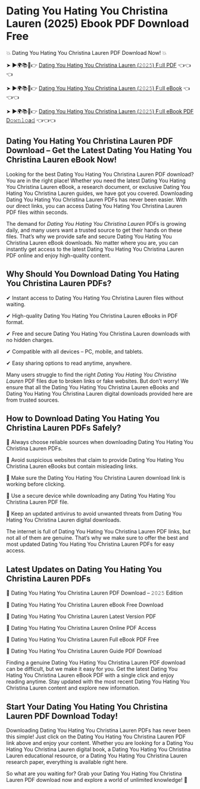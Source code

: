# Dating You Hating You Christina Lauren (2025) Ebook PDF Download Free

💥 Dating You Hating You Christina Lauren PDF Download Now! 💥

➤ ►🌍📚📱👉 [Dating You Hating You Christina Lauren (𝟸𝟶𝟸𝟻) F𝚞ll PDF](https://getpdf.xyz/dating-you-hating-you-christina-lauren) 👈👈👈


➤ ►🌍📚📱👉 [Dating You Hating You Christina Lauren (𝟸𝟶𝟸𝟻) F𝚞ll eBook](https://getpdf.xyz/dating-you-hating-you-christina-lauren) 👈👈👈


➤ ►🌍📚📱👉 [Dating You Hating You Christina Lauren (𝟸𝟶𝟸𝟻) F𝚞ll eBook PDF D𝚘𝚠𝚗𝚕𝚘a𝚍](https://getpdf.xyz/dating-you-hating-you-christina-lauren) 👈👈👈


## Dating You Hating You Christina Lauren PDF Download – Get the Latest Dating You Hating You Christina Lauren eBook Now!

Looking for the best Dating You Hating You Christina Lauren PDF download? You are in the right place! Whether you need the latest Dating You Hating You Christina Lauren eBook, a research document, or exclusive Dating You Hating You Christina Lauren guides, we have got you covered. Downloading Dating You Hating You Christina Lauren PDFs has never been easier. With our direct links, you can access Dating You Hating You Christina Lauren PDF files within seconds.

The demand for *Dating You Hating You Christina Lauren* PDFs is growing daily, and many users want a trusted source to get their hands on these files. That’s why we provide safe and secure Dating You Hating You Christina Lauren eBook downloads. No matter where you are, you can instantly get access to the latest Dating You Hating You Christina Lauren PDF online and enjoy high-quality content.

## Why Should You Download Dating You Hating You Christina Lauren PDFs?

✔ Instant access to Dating You Hating You Christina Lauren files without waiting.

✔ High-quality Dating You Hating You Christina Lauren eBooks in PDF format.

✔ Free and secure Dating You Hating You Christina Lauren downloads with no hidden charges.

✔ Compatible with all devices – PC, mobile, and tablets.

✔ Easy sharing options to read anytime, anywhere.

Many users struggle to find the right *Dating You Hating You Christina Lauren* PDF files due to broken links or fake websites. But don’t worry! We ensure that all the Dating You Hating You Christina Lauren eBooks and Dating You Hating You Christina Lauren digital downloads provided here are from trusted sources.

## How to Download Dating You Hating You Christina Lauren PDFs Safely?

📌 Always choose reliable sources when downloading Dating You Hating You Christina Lauren PDFs.

📌 Avoid suspicious websites that claim to provide Dating You Hating You Christina Lauren eBooks but contain misleading links.

📌 Make sure the Dating You Hating You Christina Lauren download link is working before clicking.

📌 Use a secure device while downloading any Dating You Hating You Christina Lauren PDF file.

📌 Keep an updated antivirus to avoid unwanted threats from Dating You Hating You Christina Lauren digital downloads.

The internet is full of Dating You Hating You Christina Lauren PDF links, but not all of them are genuine. That’s why we make sure to offer the best and most updated Dating You Hating You Christina Lauren PDFs for easy access.

## Latest Updates on Dating You Hating You Christina Lauren PDFs

🔹 Dating You Hating You Christina Lauren PDF Download – 𝟸𝟶𝟸𝟻 Edition

🔹 Dating You Hating You Christina Lauren eBook Free Download

🔹 Dating You Hating You Christina Lauren Latest Version PDF

🔹 Dating You Hating You Christina Lauren Online PDF Access

🔹 Dating You Hating You Christina Lauren Full eBook PDF Free

🔹 Dating You Hating You Christina Lauren Guide PDF Download

Finding a genuine Dating You Hating You Christina Lauren PDF download can be difficult, but we make it easy for you. Get the latest Dating You Hating You Christina Lauren eBook PDF with a single click and enjoy reading anytime. Stay updated with the most recent Dating You Hating You Christina Lauren content and explore new information.

## Start Your Dating You Hating You Christina Lauren PDF Download Today!

Downloading Dating You Hating You Christina Lauren PDFs has never been this simple! Just click on the Dating You Hating You Christina Lauren PDF link above and enjoy your content. Whether you are looking for a Dating You Hating You Christina Lauren digital book, a Dating You Hating You Christina Lauren educational resource, or a Dating You Hating You Christina Lauren research paper, everything is available right here.

So what are you waiting for? Grab your Dating You Hating You Christina Lauren PDF download now and explore a world of unlimited knowledge! 🚀